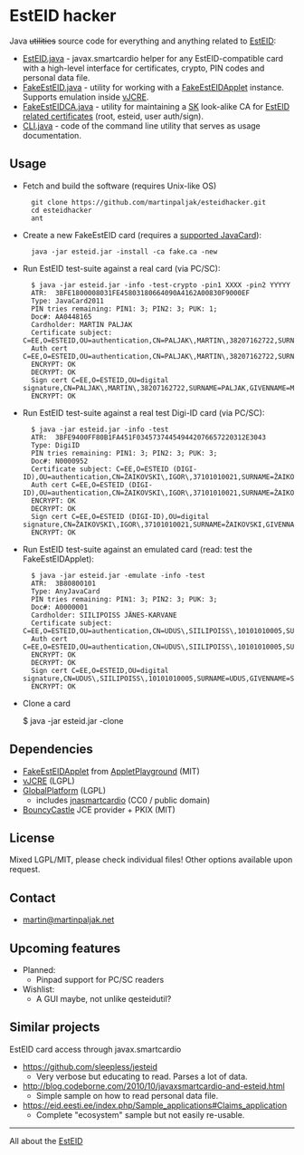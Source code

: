 # EstEID hacker

Java ~~utilities~~ source code for everything and anything related to [EstEID](http://esteid.org):

* [EstEID.java](src/esteidhacker/EstEID.java) - javax.smartcardio helper for any EstEID-compatible card with a high-level interface for certificates, crypto, PIN codes and personal data file.
* [FakeEstEID.java](src/esteidhacker/FakeEstEID.java) - utility for working with a [FakeEstEIDApplet](https://github.com/martinpaljak/AppletPlayground/wiki/FakeEstEID) instance. Supports emulation inside [vJCRE](https://github.com/martinpaljak/vJCRE#import-projavacardvre).
* [FakeEstEIDCA.java](src/esteidhacker/FakeEstEIDCA.java) - utility for maintaining a [SK](http://www.sk.ee) look-alike CA for [EstEID related certificates](https://www.sk.ee/repositoorium/sk-sertifikaadid/) (root, esteid, user auth/sign).
* [CLI.java](src/esteidhacker/CLI.java) - code of the command line utility that serves as usage documentation.

## Usage
* Fetch and build the software (requires Unix-like OS)

        git clone https://github.com/martinpaljak/esteidhacker.git
        cd esteidhacker
        ant

* Create a new FakeEstEID card (requires a [supported JavaCard](https://github.com/martinpaljak/GlobalPlatform/wiki/TestedCards)):
        
        java -jar esteid.jar -install -ca fake.ca -new

* Run EstEID test-suite against a real card (via PC/SC):

        $ java -jar esteid.jar -info -test-crypto -pin1 XXXX -pin2 YYYYY 
        ATR:  3BFE1800008031FE45803180664090A4162A00830F9000EF
        Type: JavaCard2011
        PIN tries remaining: PIN1: 3; PIN2: 3; PUK: 1;
        Doc#: AA0448165
        Cardholder: MARTIN PALJAK
        Certificate subject: C=EE,O=ESTEID,OU=authentication,CN=PALJAK\,MARTIN\,38207162722,SURNAME=PALJAK,GIVENNAME=MARTIN,SERIALNUMBER=38207162722
        Auth cert C=EE,O=ESTEID,OU=authentication,CN=PALJAK\,MARTIN\,38207162722,SURNAME=PALJAK,GIVENNAME=MARTIN,SERIALNUMBER=38207162722
        ENCRYPT: OK
        DECRYPT: OK
        Sign cert C=EE,O=ESTEID,OU=digital signature,CN=PALJAK\,MARTIN\,38207162722,SURNAME=PALJAK,GIVENNAME=MARTIN,SERIALNUMBER=38207162722
        ENCRYPT: OK


* Run EstEID test-suite against a real test Digi-ID card (via PC/SC):

        $ java -jar esteid.jar -info -test
        ATR:  3BFE9400FF80B1FA451F034573744549442076657220312E3043
        Type: DigiID
        PIN tries remaining: PIN1: 3; PIN2: 3; PUK: 3;
        Doc#: N0000952
        Certificate subject: C=EE,O=ESTEID (DIGI-ID),OU=authentication,CN=ŽAIKOVSKI\,IGOR\,37101010021,SURNAME=ŽAIKOVSKI,GIVENNAME=IGOR,SERIALNUMBER=37101010021
        Auth cert C=EE,O=ESTEID (DIGI-ID),OU=authentication,CN=ŽAIKOVSKI\,IGOR\,37101010021,SURNAME=ŽAIKOVSKI,GIVENNAME=IGOR,SERIALNUMBER=37101010021
        ENCRYPT: OK
        DECRYPT: OK
        Sign cert C=EE,O=ESTEID (DIGI-ID),OU=digital signature,CN=ŽAIKOVSKI\,IGOR\,37101010021,SURNAME=ŽAIKOVSKI,GIVENNAME=IGOR,SERIALNUMBER=37101010021
        ENCRYPT: OK

* Run EstEID test-suite against an emulated card (read: test the FakeEstEIDApplet):
        
        $ java -jar esteid.jar -emulate -info -test
        ATR:  3B80800101
        Type: AnyJavaCard
        PIN tries remaining: PIN1: 3; PIN2: 3; PUK: 3;
        Doc#: A0000001
        Cardholder: SIILIPOISS JÄNES-KARVANE
        Certificate subject: C=EE,O=ESTEID,OU=authentication,CN=UDUS\,SIILIPOISS\,10101010005,SURNAME=UDUS,GIVENNAME=SIILIPOISS,SERIALNUMBER=10101010005
        Auth cert C=EE,O=ESTEID,OU=authentication,CN=UDUS\,SIILIPOISS\,10101010005,SURNAME=UDUS,GIVENNAME=SIILIPOISS,SERIALNUMBER=10101010005
        ENCRYPT: OK
        DECRYPT: OK
        Sign cert C=EE,O=ESTEID,OU=digital signature,CN=UDUS\,SIILIPOISS\,10101010005,SURNAME=UDUS,GIVENNAME=SIILIPOISS,SERIALNUMBER=10101010005
        ENCRYPT: OK


* Clone a card

	$ java -jar esteid.jar -clone


## Dependencies
* [FakeEstEIDApplet](https://github.com/martinpaljak/AppletPlayground/wiki/FakeEstEID) from [AppletPlayground](https://github.com/martinpaljak/AppletPlayground#applet-playground) (MIT)
* [vJCRE](https://github.com/martinpaljak/vJCRE#import-projavacardvre) (LGPL)
* [GlobalPlatform](https://github.com/martinpaljak/GlobalPlatform#globalplatform-from-openkms) (LGPL)
  * includes [jnasmartcardio](https://github.com/martinpaljak/jnasmartcardio) (CC0 / public domain)
* [BouncyCastle](bouncycastle.org/java.html) JCE provider + PKIX (MIT)

## License
Mixed LGPL/MIT, please check individual files! Other options available upon request.

## Contact
* martin@martinpaljak.net

## Upcoming features
* Planned:
  * Pinpad support for PC/SC readers
* Wishlist:
  * A GUI maybe, not unlike qesteidutil?

## Similar projects
EstEID card access through javax.smartcardio

* https://github.com/sleepless/jesteid
  * Very verbose but educating to read. Parses a lot of data.
* http://blog.codeborne.com/2010/10/javaxsmartcardio-and-esteid.html
  * Simple sample on how to read personal data file.
* https://eid.eesti.ee/index.php/Sample_applications#Claims_application
  * Complete "ecosystem" sample but not easily re-usable.

----
All about the [EstEID](http://esteid.org)
